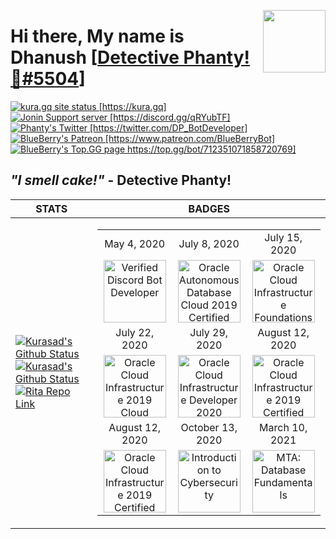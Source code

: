 <p>
    <!-- My PFP -->
    <img src="https://hacking-with-ht.ml/owner_min.png" align="right" width="100" height="100" />
    <!-- My Name -->
    <h1>Hi there, My name is Dhanush 
        <!-- My Discord Tag -->
        [<a href="https://blueberry-hq.gq/">Detective Phanty! 🍧#5504</a>]
    </h1>    
    <!-- My Site -->
    <a href="https://app.netlify.com/sites/kurasad/deploys">
        <img src="https://api.netlify.com/api/v1/badges/ef7c1b0a-b6b7-4995-872c-a4e197ef5c8f/deploy-status" alt="kura.gq site status [https://kura.gq]" />
    </a>
    <!-- My Server -->
    <a href="https://discord.gg/qRYubTF">
        <img src="https://discordapp.com/api/guilds/666312150775758853/widget.png" alt="Jonin Support server [https://discord.gg/qRYubTF]" />
    </a>
    <!-- My Twitter -->
    <a href="https://twitter.com/DP_BotDeveloper">
        <img src="https://img.shields.io/twitter/follow/DP_BotDeveloper?style=flat-square" alt="Phanty's Twitter [https://twitter.com/DP_BotDeveloper]" />
    </a>
    <!-- My Patreon -->
    <a href="https://www.patreon.com/BlueBerryBot">
        <img src="https://img.shields.io/badge/Donate-Patreon-%23F96854" alt="BlueBerry's Patreon [https://www.patreon.com/BlueBerryBot]" />
    </a>
    <!-- My Bot Page -->
    <a href="https://top.gg/bot/712351071858720769">
        <img src="https://top.gg/api/widget/owner/662517805983334416.svg" alt="BlueBerry's Top.GG page https://top.gg/bot/712351071858720769]" />
    </a>
    <!-- My Quote -->
    <h2><b><i> "I smell cake!" </i> - Detective Phanty! </b></h2>
</p>

<!-- My Stats / Badges -->

| STATS | BADGES |
|-------|--------|
| <a href="https://kura.gq"><img src="https://github-readme-stats.vercel.app/api?username=DPulavarthy&count_private=true&show_icons=true&title_color=FFFFFF&icon_color=E18499&text_color=9f9f9f&bg_color=0D1117" alt="Kurasad's Github Status" /></a><a href="https://kura.gq"><img src="https://github-readme-stats.vercel.app/api/top-langs/?username=DPulavarthy&count_private=true&show_icons=true&title_color=FFFFFF&icon_color=E18499&text_color=9f9f9f&bg_color=0D1117" alt="Kurasad's Github Status" /></a><a href="https://kura.gq"><img src="https://github-readme-stats.vercel.app/api/pin?username=DPulavarthy&repo=rita&title_color=fff&icon_color=f9f9f9&text_color=9f9f9f&bg_color=0D1117" alt="Rita Repo Link" /></a> | <table><tr><td align='center'>May 4, 2020</td><td align='center'>July 8, 2020</td><td align='center'>July 15, 2020</td></tr><tr><td align='center'><img src="https://hacking-with-ht.ml/kuragq/badges/vbd.png" title="Verified Discord Bot Developer" width="100px"/></td><td align='center'><img src="https://hacking-with-ht.ml/kuragq/badges/ocs.png" title="Oracle Autonomous Database Cloud 2019 Certified Specialist" width="100px"/></td><td align='center'><img src="https://hacking-with-ht.ml/kuragq/badges/fca.png" title="Oracle Cloud Infrastructure Foundations 2020 Certified Associate" width="100px"/></tr><tr><td align='center'>July 22, 2020</td><td align='center'>July 29, 2020</td><td align='center'>August 12, 2020</td></tr><tr><td align='center'><img src="https://hacking-with-ht.ml/kuragq/badges/coca.png" title="Oracle Cloud Infrastructure 2019 Cloud Operations Certified Associate" width="100px"/></td><td align='center'><img src="https://hacking-with-ht.ml/kuragq/badges/dca.png" title="Oracle Cloud Infrastructure Developer 2020 Certified Associate" width="100px"/></td><td align='center'><img src="https://hacking-with-ht.ml/kuragq/badges/caa.png" title="Oracle Cloud Infrastructure 2019 Certified Architect Associate" width="100px"/></td></tr><tr><td align='center'>August 12, 2020</td><td align='center'>October 13, 2020</td><td align='center'>March 10, 2021</td></tr><tr><td align='center'><img src="https://hacking-with-ht.ml/kuragq/badges/cap.png" title="Oracle Cloud Infrastructure 2019 Certified Architect Professional" width="100px"/></td><td align='center'><img src="https://hacking-with-ht.ml/kuragq/badges/itc.png" title="Introduction to Cybersecurity" width="100px"/></td><td align='center'><img src="https://hacking-with-ht.ml/kuragq/badges/mdf.png" title="MTA: Database Fundamentals" width="100px"/></td></tr></table>

<!--
 === STATS RAW ===
<a href="https://kura.gq">
    <img src="https://github-readme-stats.vercel.app/api?username=DPulavarthy&count_private=true&show_icons=true&title_color=FFFFFF&icon_color=E18499&text_color=9f9f9f&bg_color=0D1117" alt="Kurasad's Github Status" />
</a>
<a href="https://kura.gq">
    <img src="https://github-readme-stats.vercel.app/api/top-langs/?username=DPulavarthy&count_private=true&show_icons=true&title_color=FFFFFF&icon_color=E18499&text_color=9f9f9f&bg_color=0D1117" alt="Kurasad's Github Status" />
</a>  
<a href="https://kura.gq">
    <img src="https://github-readme-stats.vercel.app/api/pin?username=DPulavarthy&repo=rita&title_color=fff&icon_color=f9f9f9&text_color=9f9f9f&bg_color=0D1117" alt="Rita Repo Link" />
</a>
-->

<!--
=== BADGES RAW ===
<table>
   <tr>
      <td align='center'>May 4, 2020</td>
      <td align='center'>July 8, 2020</td>
      <td align='center'>July 15, 2020</td>
   </tr>
   <tr>
      <td align='center'><img src="https://hacking-with-ht.ml/kuragq/badges/vbd.png" title="Verified Discord Bot Developer" width="100px"/></td>
      <td align='center'><img src="https://hacking-with-ht.ml/kuragq/badges/ocs.png" title="Oracle Autonomous Database Cloud 2019 Certified Specialist" width="100px"/></td>
      <td align='center'><img src="https://hacking-with-ht.ml/kuragq/badges/fca.png" title="Oracle Cloud Infrastructure Foundations 2020 Certified Associate" width="100px"/>
   </tr>
   <tr>
      <td align='center'>July 22, 2020</td>
      <td align='center'>July 29, 2020</td>
      <td align='center'>August 12, 2020</td>
   </tr>
   <tr>
      <td align='center'><img src="https://hacking-with-ht.ml/kuragq/badges/coca.png" title="Oracle Cloud Infrastructure 2019 Cloud Operations Certified Associate" width="100px"/></td>
      <td align='center'><img src="https://hacking-with-ht.ml/kuragq/badges/dca.png" title="Oracle Cloud Infrastructure Developer 2020 Certified Associate" width="100px"/></td>
      <td align='center'><img src="https://hacking-with-ht.ml/kuragq/badges/caa.png" title="Oracle Cloud Infrastructure 2019 Certified Architect Associate" width="100px"/></td>
   </tr>
   <tr>
      <td align='center'>August 12, 2020</td>
      <td align='center'>October 13, 2020</td>
      <td align='center'>March 10, 2021</td>
   </tr>
   <tr>
      <td align='center'><img src="https://hacking-with-ht.ml/kuragq/badges/cap.png" title="Oracle Cloud Infrastructure 2019 Certified Architect Professional" width="100px"/></td>
      <td align='center'><img src="https://hacking-with-ht.ml/kuragq/badges/itc.png" title="Introduction to Cybersecurity" width="100px"/></td>
      <td align='center'><img src="https://hacking-with-ht.ml/kuragq/badges/mdf.png" title="MTA: Database Fundamentals" width="100px"/></td>
   </tr>
</table>
-->
